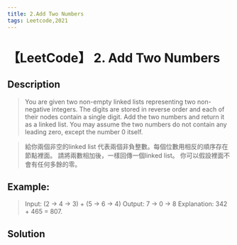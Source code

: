 ```yaml
---
title: 2.Add Two Numbers
tags: Leetcode,2021
---
```

# 【LeetCode】 2. Add Two Numbers
## Description
>You are given two non-empty linked lists representing two non-negative integers. The digits are stored in reverse order and each of their nodes contain a single digit. Add the two numbers and return it as a linked list.
You may assume the two numbers do not contain any leading zero, except the number 0 itself.

>給你兩個非空的linked list 代表兩個非負整數。每個位數用相反的順序存在節點裡面。
請將兩數相加後，一樣回傳一個linked list。
你可以假設裡面不會有任何多餘的零。


## Example:

>Input: (2 -> 4 -> 3) + (5 -> 6 -> 4)
Output: 7 -> 0 -> 8
Explanation: 342 + 465 = 807.
## Solution
